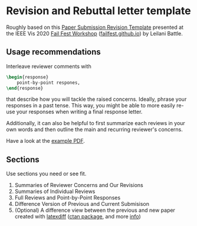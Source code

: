 # Revision and Rebuttal letter template

Roughly based on this [Paper Submission Revision Template](https://docs.google.com/document/d/1Vef5VaW1j_vtg5z9lWJo4aKgzM0hUe3UnfBdY6-_1DM/edit) presented at the IEEE Vis 2020 [Fail Fest Workshop](https://virtual.ieeevis.org/year/2020/session_w-failfest.html) ([failfest.github.io](https://failfest.github.io/)) by Leilani Battle.

## Usage recommendations
Interleave reviewer comments with
``` latex
\begin{response}
    point-by-point respones,
\end{response}
```
that describe how you will tackle the raised concerns.
Ideally, phrase your responses in a past tense.
This way, you might be able to more easily re-use your responses when writing a final response letter.

Additionally, it can also be helpful to first summarize each reviews in your own words and then outline the main and recurring reviewer's concerns.

Have a look at the [example PDF](example/Revision_Rebuttal_Letter_Template.pdf).

## Sections

Use sections you need or see fit.

1. Summaries of Reviewer Concerns and Our Revisions
2. Summaries of Individual Reviews
3. Full Reviews and Point-by-Point Responses
4. Difference Version of Previous and Current Submisison
5. (Optional) A difference view between the previous and new paper created with [latexdiff](https://github.com/ftilmann/latexdiff/) ([ctan package](https://ctan.org/pkg/latexdiff), and more [info](https://www.overleaf.com/learn/latex/Articles/Using_Latexdiff_For_Marking_Changes_To_Tex_Documents))
